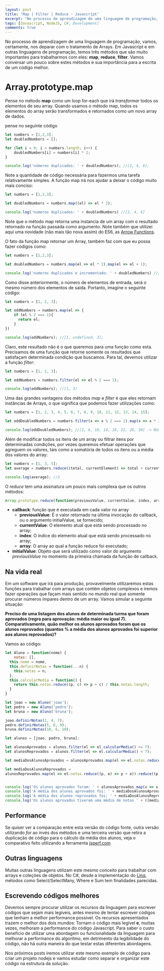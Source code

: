 ```yaml
---
layout: post
title: 'Map | Filter | Reduce - Javascript'
excerpt: "No processo de aprendizagem de uma linguagem de programação, vamos, certamente, nos deparar com o tratamento de Arrays. Em Javascript e em outras linguagens de programação, temos três métodos que são muito importantes para trabalharmos com eles: **map**, **reduce**, **filter**. Vamos conversar um pouco sobre estes métodos e sua importância para a escrita de um código melhor"
tags: [Javascript, NodeJS, C#, Development]
comments: true
---
```


No processo de aprendizagem de uma linguagem de programação, vamos, certamente, nos deparar com o tratamento de Arrays. Em Javascript e em outras linguagens de programação, temos três métodos que são muito importantes para trabalharmos com eles: **map**, **reduce**, **filter**. Vamos conversar um pouco sobre estes métodos e sua importância para a escrita de um código melhor.

# Array.prototype.map
Pense no método **map** como um loop for-each que irá *transformar* todos os elementos de seu array. Quando usamos o método map, todos os elementos do array serão transformados e retornados como um novo array de dados.

pense no seguinte código

```javascript
let numbers = [1,2,3];
let doubledNumbers = [];

for (let i = 0; i < numbers.length; i++) {
    doubledNumbers[i] = numbers[i] * 2;
}

console.log('números duplicados: ' + doubledNumbers); //[2, 4, 6];

```
Note a quantidade de código necessária para fazermos uma tarefa relativamente simples. A função map irá nos ajudar a deixar o código muito mais conciso:

```javascript
let numbers = [1,2,3];

let doubledNumbers = numbers.map((el) => el * 2);

console.log('numeros duplicados: ' + doubledNumbers) //[2, 4, 6]
```
Note que o método map retorna uma instancia de um array com o resultado retornado na função passada como argumento. Note também que utilizei aqui uma novidade (não mais tão nova assim) do ES6, as [Arrow Functions](https://developer.mozilla.org/pt-BR/docs/Web/JavaScript/Reference/Functions/Arrow_functions).

O fato da função map retornar um Array, também faz com que eu possa fazer códigos como:

```javascript
let numbers = [1,2,3];

let doubledNumbers = numbers.map(el => el * 2).map(el => el + 1);

console.log('numeros duplicados e incrementado: ' + doubledNumbers) //[3, 5, 7]
```

Como disse anteriormente, o número de elementos de entrada, será o mesmo número dos elementos de saída. Portanto, imagine o seguinte código:

```javascript
let numbers = [1, 2, 3];

let oddNumbers = numbers.map(el => {
    if (el % 2 === 1){
      return el;
    }
})

console.log(oddNumbers); //[1, undefined, 3];
```

Claro, este resultado não é o que queremos para uma função como esta. Precisamos de uma função que retorne somente os resultados que satisfaçam determinada condição que buscamos. Para tal, devemos utilizar a função *filter*:

```javascript
let numbers = [1, 2, 3];

let oddNumbers = numbers.filter(el => el % 2 === 1);

console.log(oddNumbers); //[1, 3]
```

Uma das grandes vantagens dos métodos *map* e *filter* é que eles retornam instâncias de Arrays, o que significa que podemos fazer utilizações como:

```javascript
let numbers = [1, 2, 3, 4, 5, 6, 7, 8, 9, 10, 11, 12, 13, 14, 15];

let oddDoubledNumbers = numbers.filter(x => x % 2 === 1).map(x => x * 2);

console.log(oddDoubledNumbers); //[2, 6, 10, 14, 18, 22, 26, 30] -> Números ímpares dobrados.
```

Além de modificar todos os itens de um array ou filtrar itens por determinadas condições, por vezes queremos efetuar operações que agreguem os valores, tais como a somatória de todos os itens ou a média dos valores do array:

```javascript
let numbers = [1, 3, 5];
let average = numbers.reduce((total, currentElement) => total + currentElement, 0) / numbers.length;

console.log(average); //3
```

O *reduce* tem uma assinatura um pouco mais complexa que os outros métodos:

```javascript
Array.prototype.reduce(function(previousValue, currentValue, index, array)[, initialValue])
```
* **callback**: função que é executada em cada valor no array
   * **previousValue**: É o valor retornado na última invocação do callback, ou o argumento initialValue, se fornecido;
   * **currentValue**: O elemento atual que está sendo processado no array;
   * **index**: O índice do elemento atual que está sendo processado no array;
   * **array**: O array ao qual a função reduce foi executado;
* **initialValue**: Objeto que será utilizado como valor do argumento *previousValue* no momento da primeira chamada da função de callback.

## Na vida real
Em um software que irá para produção, provavelmente utilizaremos estas funções para trabalhar com arrays que contém objetos complexos e iremos fazer operações que façam mais sentido no mundo real que somente procurar números ímpares dentro de um array. Vamos simular a seguinte situação:

**Preciso de uma listagem dos alunos de determinada turma que foram aprovados (regra para aprovação: média maior ou igual 7). Comparativamente, quão melhor os alunos aprovados foram que os alunos reprovados (quantos % a média dos alunos aprovados foi superior aos alunos reprovados)?**

Vamos ao código:

```javascript
let Aluno = function(nome) {
	notas: [],
  this.nome = nome,
  this.definirNotas = function(...n) {
  	this.notas = n;
  },
  this.calcularMedia = function() {
  	return this.notas.reduce((p, c) => p + c) / this.notas.length;	
  }
}

let joao = new Aluno('joao');
let pedro = new Aluno('pedro');
let bruna = new Aluno('bruna');

joao.definirNotas(1, 4, 7);
pedro.definirNotas(5, 8, 9);
bruna.definirNotas(10, 6, 10);

let alunos = [joao, pedro, bruna];

let alunosAprovados = alunos.filter(el => el.calcularMedia() >= 7);
let alunosReprovados = alunos.filter(el => el.calcularMedia() < 7);

let mediaDosAlunosAprovados = alunosAprovados.map(el => el.notas.reduce((p, e) => p + e)).reduce((p, e) => p + e) / alunosAprovados.map(el => el.notas.length).reduce((p, e) => p + e);

let mediaDosAlunosReprovados =
alunosReprovados.map(el => el.notas.reduce((p, e) => p + e)).reduce((p, e) => p + e) / alunosReprovados.map(el => el.notas.length).reduce((p, e) => p + e);


console.log('Os alunos aprovados foram: ' + alunosAprovados.map(x => x.nome));//[Pedro, Bruna]
console.log('A média dos alunos aprovados foi: ' + mediaDosAlunosAprovados);//8
console.log('A média dos alunos reprovados foi: ' + mediaDosAlunosReprovados);//4
console.log('Os alunos aprovados tiveram uma média de notas ' + ((mediaDosAlunosReprovados /mediaDosAlunosAprovados) * 100) + '%' + ' superior aos alunos reprovados');//50%
```

## Performance
Se quiser ver a comparação entre esta versão do código fonte, outra versão utilizando *for* ao invés dos métodos e uma terceira versão que retira a duplicação de código para o cálculo da média dos alunos, veja o comparativo feito utilizando a ferramenta [jsperf.com](https://jsperf.com/jsmapreducefilter)

## Outras linguagens
Muitas outras linguagens utilizam este mesmo conceito para trabalhar com arrays e coleções de objetos. No C#, desde a implementação do [Linq](https://msdn.microsoft.com/en-us/library/bb308959.aspx), métodos como Select/SelectMany, Where e Sum tem finalidades parecidas.

## Escrevendo códigos melhores
Devemos sempre procurar utilizar os recursos da linguagem para escrever códigos que sejam mais legíveis, antes mesmo de tentar escrever códigos que tenham a melhor performance possível. Os recursos apresentados trazem o melhor dos dois mundos: Tornam o código mais legível **e**, muitas vezes, melhoram a performance do código Javascript. Para saber o custo benefício de utilizar uma abordagem ou funcionalidade da linguagem para melhorar a performance do algoritmo, em detrimento da legibilidade do código, não há outra maneira do que testar estas diferentes abordagens.

Nos próximos posts iremos utilizar este mesmo exemplo de código para criar um projeto nodejs e vamos estudar como separar e organizar este código na estrutura da solução.
